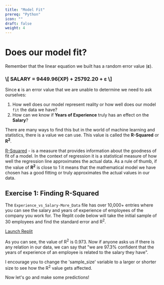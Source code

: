 ```yaml
---
title: "Model Fit"
prereq: "Python"
icon: ""
draft: false
weight: 4
---
```


# Does our model fit?

Remember that the linear equation we built has a random error value (**ε**).

<h3>
\[
    SALARY = 9449.96(XP) + 25792.20 + ε
\]
</h3>

Since **ε** is an error value that we are unable to determine we need to ask ourselves:

1. How well does our model represent reality or how well does our model `fit` the data we have?
2. How can we know if **Years of Experience** truly has an effect on the **Salary**?

There are many ways to find this but in the world of machine learning and statistics, there is a value we can use. This value is called the **R-Squared** or **R<sup>2</sup>**.

[R-Squared](https://www.ncl.ac.uk/webtemplate/ask-assets/external/maths-resources/statistics/regression-and-correlation/coefficient-of-determination-r-squared.html#:~:text=6%20See%20Also-,Definition,line%20approximates%20the%20actual%20data.) - is a measure that provides information about the goodness of fit of a model. In the context of regression it is a statistical measure of how well the regression line approximates the actual data. As a rule of thumb, if the value of **R<sup>2</sup>** is close to 1 it means that the mathematical model we have chosen has a good fitting or truly approximates the actual values in our data.

## Exercise 1: Finding R-Squared

The `Experience_vs_Salary-More_Data` file has over 10,000+ entries where you can see the salary and years of experience of employees of the company you work for. The Replit code below will take the initial sample of 30 employees and find the standard error and R<sup>2</sup>.

<a class="my-2 mx-4 btn btn-info" href="https://replit.com/@nuevofoundation/LinearRegression-ConsoleApp#src/04-e1.py" target="_blank">Launch Replit</a>

As you can see, the value of R<sup>2</sup> is 0.973. Now if anyone asks us if there is any relation in our data, we can say that "we are 97.3% confident that the years of experience of an employee is related to the salary they have".

I encourage you to change the 'sample_size' variable to a larger or shorter size to see how the R<sup>2</sup> value gets affected. 

Now let's go and make some predictions!
